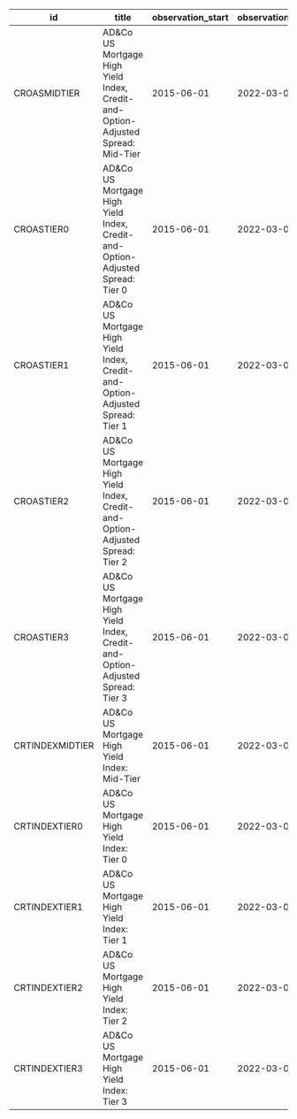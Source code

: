 | id              | title                                                                           | observation_start   | observation_end   |
|-----------------|---------------------------------------------------------------------------------|---------------------|-------------------|
| CROASMIDTIER    | AD&Co US Mortgage High Yield Index, Credit-and-Option-Adjusted Spread: Mid-Tier | 2015-06-01          | 2022-03-01        |
| CROASTIER0      | AD&Co US Mortgage High Yield Index, Credit-and-Option-Adjusted Spread: Tier 0   | 2015-06-01          | 2022-03-01        |
| CROASTIER1      | AD&Co US Mortgage High Yield Index, Credit-and-Option-Adjusted Spread: Tier 1   | 2015-06-01          | 2022-03-01        |
| CROASTIER2      | AD&Co US Mortgage High Yield Index, Credit-and-Option-Adjusted Spread: Tier 2   | 2015-06-01          | 2022-03-01        |
| CROASTIER3      | AD&Co US Mortgage High Yield Index, Credit-and-Option-Adjusted Spread: Tier 3   | 2015-06-01          | 2022-03-01        |
| CRTINDEXMIDTIER | AD&Co US Mortgage High Yield Index: Mid-Tier                                    | 2015-06-01          | 2022-03-01        |
| CRTINDEXTIER0   | AD&Co US Mortgage High Yield Index: Tier 0                                      | 2015-06-01          | 2022-03-01        |
| CRTINDEXTIER1   | AD&Co US Mortgage High Yield Index: Tier 1                                      | 2015-06-01          | 2022-03-01        |
| CRTINDEXTIER2   | AD&Co US Mortgage High Yield Index: Tier 2                                      | 2015-06-01          | 2022-03-01        |
| CRTINDEXTIER3   | AD&Co US Mortgage High Yield Index: Tier 3                                      | 2015-06-01          | 2022-03-01        |
